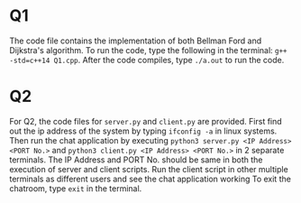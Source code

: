 # Q1
The code file contains the implementation of both Bellman Ford and Dijkstra's algorithm.
To run the code, type the following in the terminal: `g++ -std=c++14 Q1.cpp`. After the code compiles, type `./a.out` to run the code.

# Q2
For Q2, the code files for `server.py` and `client.py` are provided. 
First find out the ip address of the system by typing `ifconfig -a` in linux systems. Then run the chat application by executing `python3 server.py <IP Address> <PORT No.>` and `python3 client.py <IP Address> <PORT No.>` in 2 separate terminals. The IP Address and PORT No. should be same in both the execution of server and client scripts. Run the client script in other multiple terminals as different users and see the chat application working
To exit the chatroom, type `exit` in the terminal.
